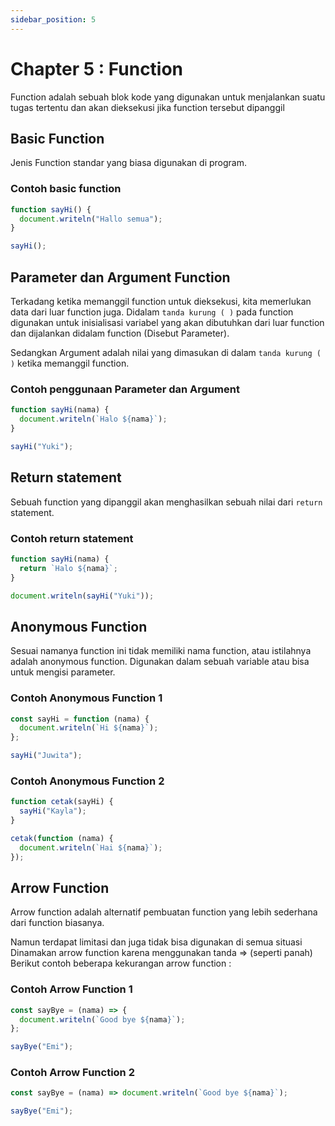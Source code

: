 ```yaml
---
sidebar_position: 5
---
```


# Chapter 5 : Function

Function adalah sebuah blok kode yang digunakan untuk menjalankan suatu tugas tertentu dan akan dieksekusi jika function tersebut dipanggil

## Basic Function

Jenis Function standar yang biasa digunakan di program.

### Contoh basic function

```jsx title="script.js"
function sayHi() {
  document.writeln("Hallo semua");
}

sayHi();
```

## Parameter dan Argument Function

Terkadang ketika memanggil function untuk dieksekusi, kita memerlukan data dari luar function juga. Didalam `tanda kurung ( )` pada function digunakan untuk inisialisasi variabel yang akan dibutuhkan dari luar function dan dijalankan didalam function (Disebut Parameter).

Sedangkan Argument adalah nilai yang dimasukan di dalam `tanda kurung ( )` ketika memanggil function.

### Contoh penggunaan Parameter dan Argument

```jsx title="script.js"
function sayHi(nama) {
  document.writeln(`Halo ${nama}`);
}

sayHi("Yuki");
```

## Return statement

Sebuah function yang dipanggil akan menghasilkan sebuah nilai dari `return` statement.

### Contoh return statement

```jsx title="script.js"
function sayHi(nama) {
  return `Halo ${nama}`;
}

document.writeln(sayHi("Yuki"));
```

## Anonymous Function

Sesuai namanya function ini tidak memiliki nama function, atau istilahnya adalah anonymous function. Digunakan dalam sebuah variable atau bisa untuk mengisi parameter.

### Contoh Anonymous Function 1

```jsx title="script.js"
const sayHi = function (nama) {
  document.writeln(`Hi ${nama}`);
};

sayHi("Juwita");
```

### Contoh Anonymous Function 2

```jsx title="script.js"
function cetak(sayHi) {
  sayHi("Kayla");
}

cetak(function (nama) {
  document.writeln(`Hai ${nama}`);
});
```

## Arrow Function

Arrow function adalah alternatif pembuatan function yang lebih sederhana dari function biasanya.

Namun terdapat limitasi dan juga tidak bisa digunakan di semua situasi
Dinamakan arrow function karena menggunakan tanda => (seperti panah)
Berikut contoh beberapa kekurangan arrow function :

### Contoh Arrow Function 1

```jsx title="script.js"
const sayBye = (nama) => {
  document.writeln(`Good bye ${nama}`);
};

sayBye("Emi");
```

### Contoh Arrow Function 2

```jsx title"script.js"
const sayBye = (nama) => document.writeln(`Good bye ${nama}`);

sayBye("Emi");
```
